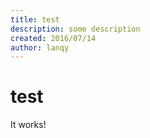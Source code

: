 ```yaml
---
title: test
description: some description
created: 2016/07/14
author: lanqy
---
```

# test

It works!

